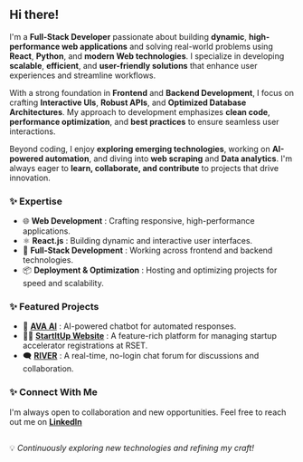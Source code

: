 ## Hi there!

I'm a **Full-Stack Developer** passionate about building **dynamic**, **high-performance web applications** and solving real-world problems using **React**, **Python**, and **modern Web technologies**. I specialize in developing **scalable**, **efficient**, and **user-friendly solutions** that enhance user experiences and streamline workflows.  
  
With a strong foundation in **Frontend** and **Backend Development**, I focus on crafting **Interactive UIs**, **Robust APIs**, and **Optimized Database Architectures**. My approach to development emphasizes **clean code**, **performance optimization**, and **best practices** to ensure seamless user interactions.  

Beyond coding, I enjoy **exploring emerging technologies**, working on **AI-powered automation**, and diving into **web scraping** and **Data analytics**. I'm always eager to **learn, collaborate, and contribute** to projects that drive innovation.  


### ✨ Expertise  
- 🌐 **Web Development** : Crafting responsive, high-performance applications.  
- ⚛️ **React.js** : Building dynamic and interactive user interfaces.  
- 🚀 **Full-Stack Development** : Working across frontend and backend technologies.  
- 📦 **Deployment & Optimization** : Hosting and optimizing projects for speed and scalability.  


### ✨ Featured Projects  
- 🤖 [**AVA AI**](https://ava-ai-nine.vercel.app/) : AI-powered chatbot for automated responses.  
- 🧑‍💼 [**StartItUp Website**](https://start-it-up.rsetiedc.in/) : A feature-rich platform for managing startup accelerator registrations at RSET.  
- 🗨️ [**RIVER**](https://river-chat.vercel.app/) : A real-time, no-login chat forum for discussions and collaboration.  


### ✨ Connect With Me  
I'm always open to collaboration and new opportunities. Feel free to reach out me on [**LinkedIn**](https://www.linkedin.com/in/aswin-p-nair-4688a9292/)  


##
💡 *Continuously exploring new technologies and refining my craft!*  
